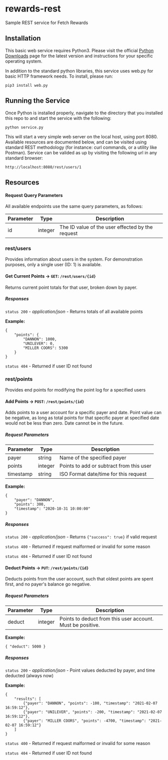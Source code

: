 # rewards-rest
Sample REST service for Fetch Rewards

## Installation

This basic web service requires Python3. Please visit the official [Python Downloads](https://www.python.org/downloads/) page for the latest version and instructions for your specific operating system.

In addition to the standard python libraries, this service uses web.py for basic HTTP framework needs. To install, please run:

    pip3 install web.py

## Running the Service

Once Python is installed properly, navigate to the directory that you installed this repo to and start the service with the following:

    python service.py

This will start a very simple web server on the local host, using port 8080. Available resources are documented below, and can be visited using standard REST methodology (for instance: curl commands, or a utility like Postman). Service can be valided as up by visiting the following url in any standard browser:

    http://localhost:8080/rest/users/1


## Resources

#### Request Query Parameters

All available endpoints use the same query parameters, as follows:

Parameter | Type | Description
--- | --- | ---
id | integer | The ID value of the user effected by the request

### rest/users

Provides information about users in the system. For demonstration purposes, only a single user (ID: 1) is available.

#### Get Current Points -> `GET`: `/rest/users/{id}`

Returns current point totals for that user, broken down by payer.

##### Responses

`status 200` - *application/json* - Returns totals of all available points

**Example:**

    {
        "points": {
            "DANNON": 1000,
            "UNILEVER": 0,
            "MILLER COORS": 5300
        }
    }

`status 404` - Returned if user ID not found


### rest/points

Provides end points for modifying the point log for a specified users

#### Add Points -> `POST`: `/rest/points/{id}`

Adds points to a user account for a specific payer and date. Point value can be negative, as long as total points for that specific payer at specified date would not be less than zero. Date cannot be in the future. 

##### Request Parameters

Parameter | Type | Description
--- | --- | ---
payer | string | Name of the specified payer
points | integer | Points to add or subtract from this user
timestamp | string | ISO Format date/time for this request

**Example:**

    {
        "payer": "DANNON",
        "points": 300,
        "timestamp": "2020-10-31 10:00:00"
    }

##### Responses

`status 200` - *application/json* - Returns `{"success": true}` if valid request

`status 400` - Returned if request malformed or invalid for some reason

`status 404` - Returned if user ID not found


#### Deduct Points -> `PUT`: `/rest/points/{id}`

Deducts points from the user account, such that oldest points are spent first, and no payer's balance go negative.

##### Request Parameters

Parameter | Type | Description
--- | --- | ---
deduct | integer | Points to deduct from this user account. Must be positive.

**Example:**

    { "deduct": 5000 }

##### Responses

`status 200` - *application/json* - Point values deducted by payer, and time deducted (always now)

**Example:**

    {
        "results": [
            {"payer": "DANNON", "points": -100, "timestamp": "2021-02-07 16:59:12"}, 
            {"payer": "UNILEVER", "points": -200, "timestamp": "2021-02-07 16:59:12"}, 
            {"payer": "MILLER COORS", "points": -4700, "timestamp": "2021-02-07 16:59:12"}
        ]
    }

`status 400` - Returned if request malformed or invalid for some reason

`status 404` - Returned if user ID not found